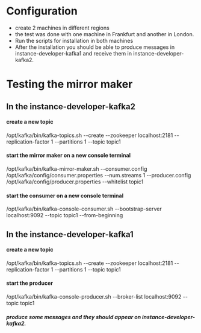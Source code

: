 # Configuration
- create 2 machines in different regions
- the test was done with one machine in Frankfurt and another in London.
- Run the scripts for installation in both machines
- After the installation you should be able to produce messages in instance-developer-kafka1 and receive them in instance-developer-kafka2.

# Testing the mirror maker

## In the instance-developer-kafka2

#### create a new topic
/opt/kafka/bin/kafka-topics.sh --create --zookeeper localhost:2181 --replication-factor 1 --partitions 1 --topic topic1

#### start the mirror maker on a new console terminal
/opt/kafka/bin/kafka-mirror-maker.sh --consumer.config /opt/kafka/config/consumer.properties --num.streams 1 --producer.config /opt/kafka/config/producer.properties --whitelist topic1 

#### start the consumer on a new console terminal
/opt/kafka/bin/kafka-console-consumer.sh --bootstrap-server localhost:9092 --topic topic1 --from-beginning

## In the instance-developer-kafka1 

#### create a new topic
/opt/kafka/bin/kafka-topics.sh --create --zookeeper localhost:2181 --replication-factor 1 --partitions 1 --topic topic1

#### start the producer
/opt/kafka/bin/kafka-console-producer.sh --broker-list localhost:9092 --topic topic1

##### produce some messages and they should appear on instance-developer-kafka2.